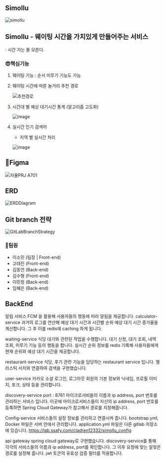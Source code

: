 ## Simollu

![simollu](https://user-images.githubusercontent.com/50287759/233513886-e5c6a30f-735c-433d-9edf-6b83d8e6f5f2.png)

## Simollu - 웨이팅 시간을 가치있게 만들어주는 서비스

: 시간 가는 줄 모른다.

### 😎핵심기능

1. 웨이팅 기능
   : 순서 미루기 기능도 가능

2. 웨이팅 시간에 따른 놀거리 추천 경로

   ![추천경로](https://user-images.githubusercontent.com/50287759/233514348-6c04d800-c515-4d17-9ba6-856e54d102d6.png)

3. 시간대 별 예상 대기시간 통계 (알고리즘 고도화)

   ![image](https://user-images.githubusercontent.com/50287759/233514583-c1d5d85e-d59b-4350-8fa6-3aee4020ca7d.png)

4. 실시간 인기 검색어

   - 지역 별 실시간 처리

   ![image](https://user-images.githubusercontent.com/50287759/233514822-11cfa25d-4a11-4527-a65c-555b245d1200.png)

## 🌈Figma

![자율PRJ  A701](https://user-images.githubusercontent.com/50287759/233515425-641943b1-bca5-41fb-9cbf-aef934f76c94.png)

## ERD

![ERDDiagram](https://user-images.githubusercontent.com/48821942/233518708-74efe7c1-e7c6-40ee-820c-959339012b15.PNG)

## Git branch 전략

![GitLabBranchStrategy](https://user-images.githubusercontent.com/48821942/233518940-75bcaed2-94f1-4a55-b315-8cc6d3d5209a.PNG)

### 🐳팀원

- 이소민 (팀장 | Front-end)
- 고태진 (Front-end)
- 김동언 (Back-end)
- 김수형 (Front-end)
- 이민정 (Back-end)
- 임혜은 (Back-end)




## BackEnd

알림 서비스 
FCM 을 활용해 사용자들의 행동에 따라 알림을 제공합니다.
calculator-service
과거의 로그를 연산해 예상 대기 시간과 시간별 순위 예상 대기 시간 증가율을 계산합니다.
그 후 이를 redis에 caching 하게 됩니다.



waiting-service
식당 대기와 관련된 작업을 수행합니다.
대기 신청, 대기 조회, 내역 조회, 미루기 기능 등의 행동을 합니다.
실시간 순위 정보를 redis 기록해 사용자들에게 현재 순위와 예상 대기 시간을 제공합니다. 


restaurant-service
식당, 후기 관련 기능을 담당하는 restaurant service 입니다.
엘라스틱 서치와 연결하여 검색을 구현했습니다.


user-service
카카오 소셜 로그인, 로그아웃 
회원의 기본 정보와 닉네임, 프로필 이미지, 포크, 상태 등을 관리합니다.


discovery-service
port : 8761
마이크로서비들의 이름과 ip address, port 번호를 관리하는 서비스 입니다.
이곳에 마이크로서비스들이 자신의 ip address, port 번호를 등록하면 Spring Cloud Gateway가 참고해서 경로를 지정해줍니다. 


Config-service
서비스들의 설정 정보를 관리하고 연결시켜 줍니다. 
bootstrap.yml, Docker 파일은 서버 안에서 관리합니다.
application.yml 파일은 다른 gitlab 저장소에 있습니다.
https://lab.ssafy.com/cladren12332/simollu_config



api gateway
spring cloud gateway로 구현했습니다.
discovery-service를 통해 각각의 서비스들의 이름과 ip address, port를 확인합니다.
그 이후 요청에 맞는 알맞은 경로를 설정해 줍니다.
jwt 토큰의 유효성 검증 필터를 적용합니다.









